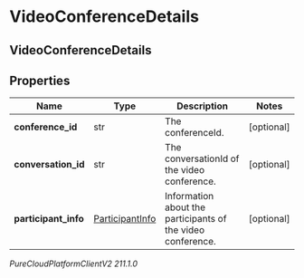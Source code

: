 # VideoConferenceDetails

## VideoConferenceDetails

## Properties

|Name | Type | Description | Notes|
|------------ | ------------- | ------------- | -------------|
| **conference_id** | str | The conferenceId. | [optional] |
| **conversation_id** | str | The conversationId of the video conference. | [optional] |
| **participant_info** | [ParticipantInfo](ParticipantInfo) | Information about the participants of the video conference. | [optional] |



_PureCloudPlatformClientV2 211.1.0_
